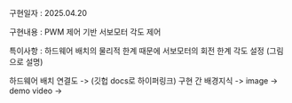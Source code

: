구현일자 : 2025.04.20

구현내용 : PWM 제어 기반 서보모터 각도 제어

특이사항 : 하드웨어 배치의 물리적 한계 때문에 서보모터의 회전 한계 각도 설정
(그림으로 설명)


하드웨어 배치 연결도 -> (깃헙 docs로 하이퍼링크)
구현 간 배경지식 ->
image ->
demo video ->